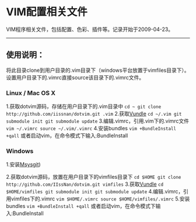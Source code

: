 # VIM配置相关文件

VIM程序相关文件，包括配置、色彩、插件等。记录开始于2009-04-23。

********

## 使用说明：

将此目录clone到用户目录的.vim目录下（windows平台放置于vimfiles目录下）。设置用户目录下的.vimrc直接source该目录下的.vimrc文件。

### Linux / Mac OS X

1.获取dotvim源码，存储在用户目录下的.vim目录中
    ```
    cd ~
    git clone http://github.com/iissnan/dotvim.git .vim
    ```
2.获取[Vundle](https://github.com/gmarik/vundle)
    ```
    cd ~/.vim
    git submodule init
    git submodule update
    ```
3.编辑.vimrc，引用.vim下的.vimrc文件
    ```
    vim ~/.vimrc
    source ~/.vim/.vimrc
    ```
4.安装bundles
    ```
    vim +BundleInstall +qall
    ```
    或者启动vim，在命令模式下输入:BundleInstall

### Windows

1.安装[Msysgit](http://code.google.com/p/msysgit/)) 

2.获取dotvim源码，放置在用户目录下的vimfiles目录下
    ```
    cd $HOME
    git clone http://github.com/IIssNan/dotvim.git vimfiles
    ```
3.获取[Vundle](https://github.com/gmarik/vundle)
    ```
    cd $HOME/vimfiles
    git submodule init
    git submodule update
    ```
4.编辑.vimrc，引用vimfiles下的.vimrc
    ```
    vim $HOME/.vimrc
    source $HOME/vimfiles/.vimrc
    ```
5.安装bundles
    ```
    vim +BundleInstall +qall
    ```
    或者启动vim，在命令模式下输入:BundleInstall


